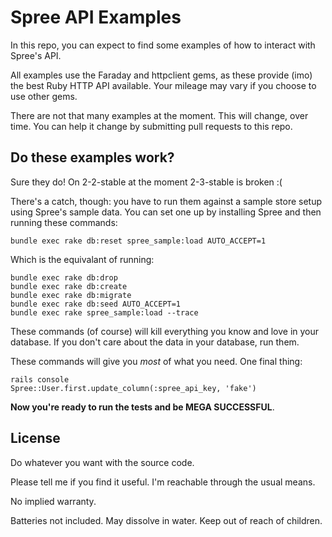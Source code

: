# Spree API Examples

In this repo, you can expect to find some examples of how to interact with Spree's API.

All examples use the Faraday and httpclient gems, as these provide (imo) the best Ruby HTTP API available. Your mileage may vary if you choose to use other gems.

There are not that many examples at the moment. This will change, over time. You can help it change by submitting pull requests to this repo.

## Do these examples work?

Sure they do! On 2-2-stable at the moment 2-3-stable is broken :(

There's a catch, though: you have to run them against a sample store setup using Spree's sample data. You can set one up by installing Spree and then running these commands:

    bundle exec rake db:reset spree_sample:load AUTO_ACCEPT=1

Which is the equivalant of running:

    bundle exec rake db:drop
    bundle exec rake db:create
    bundle exec rake db:migrate
    bundle exec rake db:seed AUTO_ACCEPT=1
    bundle exec rake spree_sample:load --trace

These commands (of course) will kill everything you know and love in your database. If you don't care about the data in your database, run them.

These commands will give you *most* of what you need. One final thing:

    rails console
    Spree::User.first.update_column(:spree_api_key, 'fake')

**Now you're ready to run the tests and be MEGA SUCCESSFUL**.

## License

Do whatever you want with the source code.

Please tell me if you find it useful. I'm reachable through the usual means.

No implied warranty.

Batteries not included. May dissolve in water. Keep out of reach of children.
